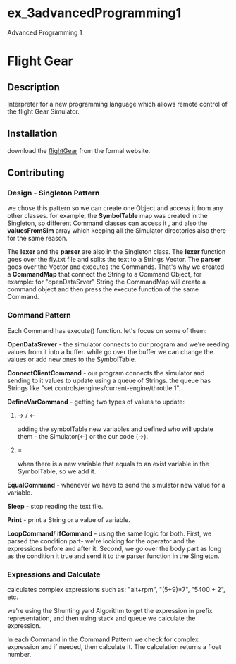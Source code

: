 # ex_3advancedProgramming1
Advanced Programming 1 
# Flight Gear

## Description

Interpreter for a new programming language which allows remote control of the flight Gear Simulator.

 ## Installation

download the [flightGear](https://www.flightgear.org/) from the formal website.

## Contributing

### Design - Singleton Pattern

we chose this pattern so we can create one Object and access it from any other classes. for example, the __SymbolTable__ map was created in the Singleton, so different Command classes can access it , and also the __valuesFromSim__ array which keeping all the Simulator directories also there for the same reason. 

The  __lexer__ and the __parser__ are also in the Singleton class. The  __lexer__ function goes over the fly.txt file and splits the text to a Strings Vector. The __parser__ goes over the Vector and executes the Commands. That's why we created a __CommandMap__ that connect the String to a Command Object, for example: for "openDataSrver" String the CommandMap will create a command object and then press the execute function of the same Command.

### Command Pattern

Each Command has execute() function. let's focus on some of them:

__OpenDataSrever__ - the simulator connects to our program and we're reeding values from it into a buffer. while go over the buffer we can change the values or add new ones to the SymbolTable.

__ConnectClientCommand__ - our program connects the simulator and sending to it values to update using a queue of Strings. the queue has Strings like "‫‪set controls/engines/current-engine/throttle 1".

__DefineVarCommand__ - getting two types of values to update:

1. -> / <- 

   adding the symbolTable new variables and defined who will update them - the Simulator(<-) or the our code (->).

2. =

   when there is a new variable that equals to an exist variable in the SymbolTable, so we add it.

__EqualCommand__ - whenever we have to send the simulator new value for a variable.

__Sleep__ - stop reading the text file.

__Print__ - print a String or a value of variable.

__LoopCommand__/ __ifCommand__ - using the same logic for both. First, we parsed the condition part- we're looking for the operator and the expressions before and after it. Second, we go over the body part as long as the condition it true and send it to the parser function in the Singleton. 

### Expressions and Calculate

calculates complex expressions such as: "alt+rpm", "(5+9)*7", "5400 + 2", etc.

 we're using the Shunting yard Algorithm to get the expression in prefix representation, and then using stack and queue we calculate the expression.  

In each Command in the Command Pattern we check for complex expression and if needed, then calculate it. The calculation returns a float number.  
